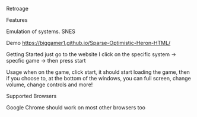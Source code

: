 Retroage

Features

Emulation of systems.
SNES

Demo
https://biggamer1.github.io/Sparse-Optimistic-Heron-HTML/ 

Getting Started
just go to the website I click on the specific system -> specfic game -> then press start

Usage
when on the game, click start, it should start loading the game, then if you choose to, at the bottom of the windows, you can full screen, change volume, change controls and more!

Supported Browsers

Google Chrome
should work on most other browsers too
